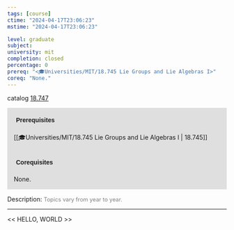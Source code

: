 ```yaml
---
tags: [course]
ctime: "2024-04-17T23:06:23"
mstime: "2024-04-17T23:06:23"

level: graduate
subject: 
university: mit
completion: closed
percentage: 0
prereq: "<🎓Universities/MIT/18.745 Lie Groups and Lie Algebras I>"
coreq: "None."
---
```


catalog [18.747](http://student.mit.edu/catalog/m18b.html#18.747)

<span style="display: block; padding: 15px; background-color: rgb(100, 100, 100, 0.2);"><font id="m_prereq1785_0" style="display: block; font-family: Arial, sans-serif; font-weight: bold; padding: 5px">Prerequisites</font><br><span id="prereq1785_0">[[🎓Universities/MIT/18.745 Lie Groups and Lie Algebras I | 18.745]]</span></span>
<span style="display: block; padding: 15px; background-color: rgb(100, 100, 100, 0.2);"><font id="m_coreq1785_0" style="display: block; font-family: Arial, sans-serif; font-weight: bold; padding: 5px">Corequisites</font><br><span id="coreq1785_0">None.</span></span>

<font style="">Description:</font>
<font style="color: grey; font-size: 0.8rem;">Topics vary from year to year.</font>



---

<< HELLO, WORLD >>
